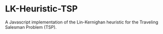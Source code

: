 # LK-Heuristic-TSP
A Javascript implementation of the Lin-Kernighan heuristic for the Traveling Salesman Problem (TSP).
